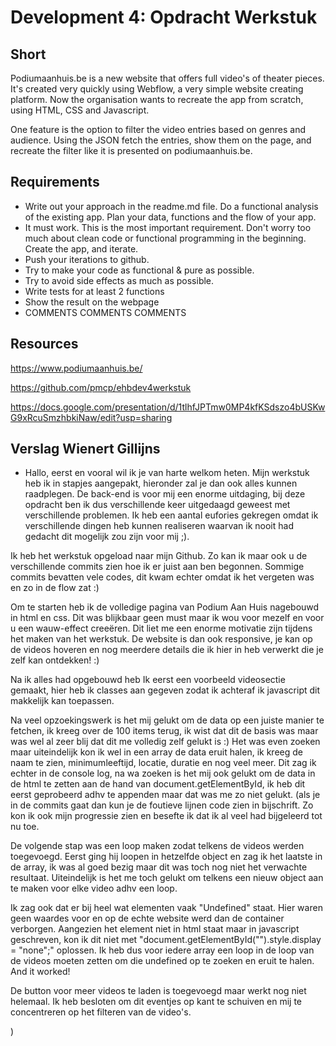 # Development 4: Opdracht Werkstuk

## Short
Podiumaanhuis.be is a new website that offers full video's of theater pieces. It's created very quickly using Webflow, a  very simple website creating platform. Now the organisation wants to recreate the app from scratch, using HTML, CSS and Javascript.

One feature is the option to filter the video entries based on genres and audience. Using the JSON fetch the entries, show them on the page, and recreate the filter like it is presented on podiumaanhuis.be.

## Requirements
- Write out your approach in the readme.md file. Do a functional analysis of the existing app. Plan your data, functions and the flow of your app.
- It must work. This is the most important requirement. Don't worry too much about clean code or functional programming in the beginning. Create the app, and iterate.
- Push your iterations to github.
- Try to make your code as functional & pure as possible.
- Try to avoid side effects as much as possible.
- Write tests for at least 2 functions
- Show the result on the webpage
- COMMENTS COMMENTS COMMENTS

## Resources
https://www.podiumaanhuis.be/

https://github.com/pmcp/ehbdev4werkstuk

https://docs.google.com/presentation/d/1tlhfJPTmw0MP4kfKSdszo4bUSKwG9xRcuSmzhbkiNaw/edit?usp=sharing

 




## Verslag Wienert Gillijns
- Hallo, eerst en vooral wil ik je van harte welkom heten.
Mijn werkstuk heb ik in stapjes aangepakt, hieronder zal je dan ook alles kunnen raadplegen.
De back-end is voor mij een enorme uitdaging, bij deze opdracht ben ik dus verschillende keer uitgedaagd geweest met verschillende problemen. Ik heb een aantal eufories gekregen omdat ik verschillende dingen heb kunnen realiseren waarvan ik nooit had gedacht dit mogelijk zou zijn voor mij ;).

Ik heb het werkstuk opgeload naar mijn Github. Zo kan ik maar ook u de verschillende commits zien hoe ik er juist aan ben begonnen. Sommige commits bevatten vele codes, dit kwam echter omdat ik het vergeten was en zo in de flow zat :)


Om te starten heb ik de volledige pagina van Podium Aan Huis nagebouwd in html en css. Dit was blijkbaar geen must maar ik wou voor mezelf en voor u een wauw-effect creeëren. Dit liet me een enorme motivatie zijn tijdens het maken van het werkstuk.
De website is dan ook responsive, je kan op de videos hoveren en nog meerdere details die ik hier in heb verwerkt die je zelf kan ontdekken! :)

Na ik alles had opgebouwd heb Ik eerst een voorbeeld videosectie gemaakt, hier heb ik classes aan gegeven zodat ik achteraf ik javascript dit makkelijk kan toepassen.

Na veel opzoekingswerk is het mij gelukt om de data op een juiste manier te fetchen, ik kreeg over de 100 items terug, ik wist dat dit de basis was maar was wel al zeer blij dat dit me volledig zelf gelukt is :)
Het was even zoeken maar uiteindelijk kon ik wel in een array de data eruit halen, ik kreeg de naam te zien, minimumleeftijd, locatie, duratie en nog veel meer. Dit zag ik echter in de console log, na wa zoeken is het mij ook gelukt om de data in de html te zetten aan de hand van document.getElementById, ik heb dit eerst geprobeerd adhv te appenden maar dat was me zo niet gelukt. (als je in de commits gaat dan kun je de foutieve lijnen code zien in bijschrift. Zo kon ik ook mijn progressie zien en besefte ik dat ik al veel had bijgeleerd tot nu toe.

De volgende stap was een loop maken zodat telkens de videos werden toegevoegd. Eerst ging hij loopen in hetzelfde object en zag ik het laatste in de array, ik was al goed bezig maar dit was toch nog niet het verwachte resultaat. Uiteindelijk is het me toch gelukt om telkens een nieuw object aan te maken voor elke video adhv een loop.

Ik zag ook dat er bij heel wat elementen  vaak "Undefined" staat. Hier waren geen waardes voor en op de echte website werd dan de container verborgen. Aangezien het element niet in html staat maar in javascript geschreven, kon ik dit niet met "document.getElementById("").style.display = "none";" oplossen. Ik heb dus voor iedere array een loop in de loop van de videos moeten zetten om die undefined op te zoeken en eruit te halen. And it worked!

De button voor meer videos te laden is toegevoegd maar werkt nog niet helemaal. Ik heb besloten om dit eventjes op kant te schuiven en mij te concentreren op het filteren van de video's.


)



